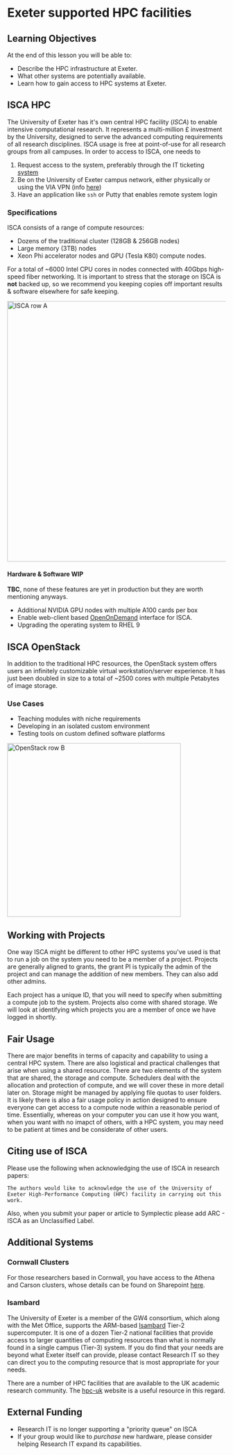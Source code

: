 # Exeter supported HPC facilities

## Learning Objectives

At the end of this lesson you will be able to:

- Describe the HPC infrastructure at Exeter.
- What other systems are potentially available.
- Learn how to gain access to HPC systems at Exeter.

## ISCA HPC
The University of Exeter has it's own central HPC facility (_ISCA_) to enable intensive computational research. It represents a multi-million £ investment by the University, designed to serve the advanced computing requirements of all research disciplines. ISCA usage is free at point-of-use for all research groups from all campuses. In order to access to ISCA, one needs to

1. Request access to the system, preferably through the IT ticketing [system](https://uoeitservicedesk-apps.easyvista.com/s/selfservice#!?page=58a2df66258c1)
2. Be on the University of Exeter campus network, either physically or using the VIA VPN (info [here](https://www.exeter.ac.uk/departments/it/howdoi/vpn/))
3. Have an application like `ssh` or Putty that enables remote system login

### Specifications

ISCA consists of a range of compute resources: 
- Dozens of the traditional cluster (128GB & 256GB nodes) 
- Large memory (3TB) nodes
- Xeon Phi accelerator nodes and GPU (Tesla K80) compute nodes.

For a total of ~6000 Intel CPU cores in nodes connected with 40Gbps high-speed fiber networking. It is important to stress that the storage on ISCA is **not** backed up, so we recommend you keeping copies off important results & software elsewhere for safe keeping.

<img src="../fig/IMG20221207130751.jpg" alt="ISCA row A" width="600"/>

#### Hardware & Software WIP
**TBC**, none of these features are yet in production but they are worth mentioning anyways.

- Additional NVIDIA GPU nodes with multiple A100 cards per box
- Enable web-client based [OpenOnDemand](https://openondemand.org/) interface for ISCA.
- Upgrading the operating system to RHEL 9

## ISCA OpenStack
In addition to the traditional HPC resources, the OpenStack system offers users an infinitely customizable virtual workstation/server experience. It has just been doubled in size to a total of ~2500 cores with multiple Petabytes of image storage.

### Use Cases
- Teaching modules with niche requirements
- Developing in an isolated custom environment
- Testing tools on custom defined software platforms

<img src="../fig/IMG20221207130813.jpg" alt="OpenStack row B" width="400"/>

## Working with Projects

One way ISCA might be different to other HPC systems you've used is that to run a job on the system you need to be a member of a project. Projects are generally aligned to grants, the grant PI is typically the admin of the project and can manage the addition of new members. They can also add other admins. 

Each project has a unique ID, that you will need to specify when submitting a compute job to the system. Projects also come with shared storage. We will look at identifying which projects you are a member of once we have logged in shortly.

## Fair Usage

There are major benefits in terms of capacity and capability to using a central HPC system. There are also logistical and practical challenges that arise when using a shared resource. There are two elements of the system that are shared, the storage and compute. Schedulers deal with the allocation and protection of compute, and we will cover these in more detail later on. Storage might be managed by applying file quotas to user folders. It is likely there is also a fair usage policy in action designed to ensure everyone can get access to a compute node within a reasonable period of time. Essentially, whereas on your computer you can use it how you want, when you want with no imapct of others, with a HPC system, you may need to be patient at times and be considerate of other users. 

## Citing use of ISCA

Please use the following when acknowledging the use of ISCA in research papers:

```
The authors would like to acknowledge the use of the University of Exeter High-Performance Computing (HPC) facility in carrying out this work.
```
Also, when you submit your paper or article to Symplectic please add ARC - ISCA as an Unclassified Label.

## Additional Systems

### Cornwall Clusters
For those researchers based in Cornwall, you have access to the Athena and Carson clusters, whose details can be found on Sharepoint [here](https://universityofexeteruk.sharepoint.com/sites/CornwallARC).

### Isambard
The University of Exeter is a member of the GW4 consortium, which along with the Met Office, supports the ARM-based [Isambard](https://gw4-isambard.github.io/docs/) Tier-2 supercomputer. It is one of a dozen Tier-2 national facilities that provide access to larger quantities of computing resources than what is normally found in a single campus (Tier-3) system. If you do find that your needs are beyond what Exeter itself can provide, please contact Research IT so they can direct you to the computing resource that is most appropriate for your needs. 

There are a number of HPC facilities that are available to the UK academic research community. The [hpc-uk](https://www.hpc-uk.ac.uk/about/accessibility.html) website is a useful resource in this regard.

## External Funding
- Research IT is no longer supporting a "priority queue" on ISCA
- If your group would like to *purchase* new hardware, please consider helping Research IT expand its capabilities.
